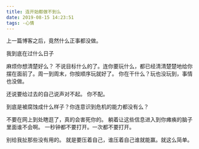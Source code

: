 ```yaml
---
title: 连开始都做不到么
date: 2019-08-15 14:23:51
tags: -心情
---
```


上一篇博客之后，竟然什么正事都没做。

我到底在过什么日子

<!--more-->

麻烦你想清楚好么？
不说目标什么的了。连你要玩什么，都已经清清楚楚地给你摆在面前了。周一到周末，你按顺序玩就好了。
你在干什么？玩也没玩到，事情也没做。

还说要给过去的自己说声对不起。
你不配。

到底是被腐蚀成什么样子？你连意识到危机的能力都没有么？

不要在网上到处瞎逛了，真的会害死你的。
躺着让这些信息进入到你瘫痪的脑子里面谁不会啊。
一秒钟都不要打开。一次都不要打开。


别给我扯那些没有用的。
就是要压着自己，谁压着自己谁就能赢。就这么简单。


